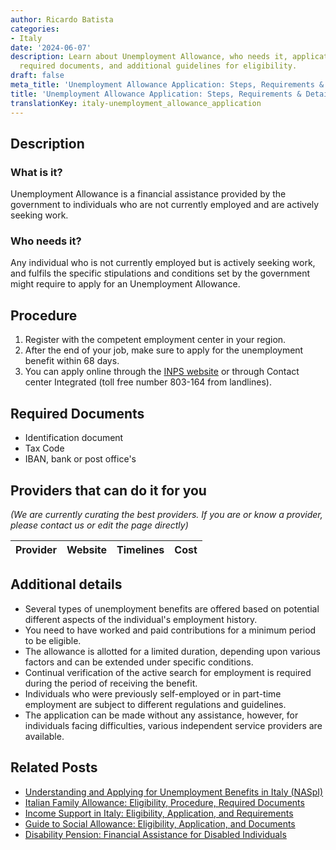 ```yaml
---
author: Ricardo Batista
categories:
- Italy
date: '2024-06-07'
description: Learn about Unemployment Allowance, who needs it, application steps,
  required documents, and additional guidelines for eligibility.
draft: false
meta_title: 'Unemployment Allowance Application: Steps, Requirements & Details'
title: 'Unemployment Allowance Application: Steps, Requirements & Details'
translationKey: italy-unemployment_allowance_application
---
```


## Description
### What is it?
Unemployment Allowance is a financial assistance provided by the government to individuals who are not currently employed and are actively seeking work.

### Who needs it?
Any individual who is not currently employed but is actively seeking work, and fulfils the specific stipulations and conditions set by the government might require to apply for an Unemployment Allowance.

## Procedure
1. Register with the competent employment center in your region.
2. After the end of your job, make sure to apply for the unemployment benefit within 68 days.
3. You can apply online through the [INPS website](https://www.inps.it/) or through Contact center Integrated (toll free number 803-164 from landlines).

## Required Documents
* Identification document
* Tax Code
* IBAN, bank or post office's

## Providers that can do it for you

_(We are currently curating the best providers. If you are or know a provider, please contact us or edit the page directly)_

| Provider        |     Website     |     Timelines    |       Cost      |
| :-------------: | :-------------: |  :-------------: | :-------------: |

## Additional details
* Several types of unemployment benefits are offered based on potential different aspects of the individual's employment history.
* You need to have worked and paid contributions for a minimum period to be eligible.
* The allowance is allotted for a limited duration, depending upon various factors and can be extended under specific conditions.
* Continual verification of the active search for employment is required during the period of receiving the benefit. 
* Individuals who were previously self-employed or in part-time employment are subject to different regulations and guidelines.
* The application can be made without any assistance, however, for individuals facing difficulties, various independent service providers are available.


## Related Posts

- [Understanding and Applying for Unemployment Benefits in Italy (NASpI)](https://tramitit.com/guides/italy/unemployment_benefits_request/)
- [Italian Family Allowance: Eligibility, Procedure, Required Documents](https://tramitit.com/guides/italy/family_allowance_request/)
- [Income Support in Italy: Eligibility, Application, and Requirements](https://tramitit.com/guides/italy/income_support_application/)
- [Guide to Social Allowance: Eligibility, Application, and Documents](https://tramitit.com/guides/italy/social_allowance_application/)
- [Disability Pension: Financial Assistance for Disabled Individuals](https://tramitit.com/guides/italy/disability_pension_application/)